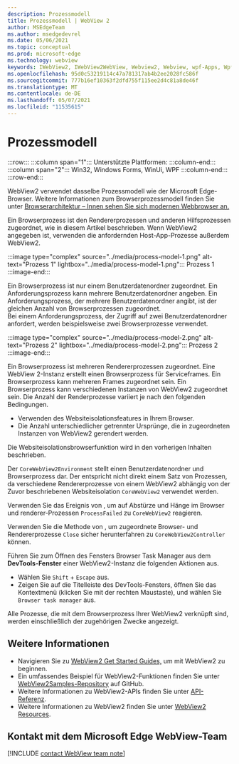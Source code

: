 ```yaml
---
description: Prozessmodell
title: Prozessmodell | WebView 2
author: MSEdgeTeam
ms.author: msedgedevrel
ms.date: 05/06/2021
ms.topic: conceptual
ms.prod: microsoft-edge
ms.technology: webview
keywords: IWebView2, IWebView2WebView, Webview2, Webview, wpf-Apps, Wpf, Microsoft Edge, ICoreWebView2, ICoreWebView2Host, Browsersteuerung, Edge-HTML
ms.openlocfilehash: 95d0c53219114c47a781317ab4b2ee2028fc586f
ms.sourcegitcommit: 777b16ef10363f2dfd755f115ee2d4c81a8de46f
ms.translationtype: MT
ms.contentlocale: de-DE
ms.lasthandoff: 05/07/2021
ms.locfileid: "11535615"
---
```

# <a name="process-model"></a>Prozessmodell  

:::row:::
   :::column span="1":::
      Unterstützte Plattformen:
   :::column-end:::
   :::column span="2":::
      Win32, Windows Forms, WinUi, WPF
   :::column-end:::
:::row-end:::  

WebView2 verwendet dasselbe Prozessmodell wie der Microsoft Edge-Browser.  Weitere Informationen zum Browserprozessmodell finden Sie unter [Browserarchitektur – Innen sehen Sie sich modernen Webbrowser an.][GoogleDeveloperWebUpdates201809InsideBrowserPart1BrowserArchitecture]  

Ein Browserprozess ist den Rendererprozessen und anderen Hilfsprozessen zugeordnet, wie in diesem Artikel beschrieben.  Wenn WebView2 angegeben ist, verwenden die anfordernden Host-App-Prozesse außerdem WebView2.  

:::image type="complex" source="../media/process-model-1.png" alt-text="Prozess 1" lightbox="../media/process-model-1.png":::
   Prozess 1  
:::image-end:::    

Ein Browserprozess ist nur einem Benutzerdatenordner zugeordnet.  Ein Anforderungsprozess kann mehrere Benutzerdatenordner angeben.  Ein Anforderungsprozess, der mehrere Benutzerdatenordner angibt, ist der gleichen Anzahl von Browserprozessen zugeordnet.  
Bei einem Anforderungsprozess, der Zugriff auf zwei Benutzerdatenordner anfordert, werden beispielsweise zwei Browserprozesse verwendet.  

:::image type="complex" source="../media/process-model-2.png" alt-text="Prozess 2" lightbox="../media/process-model-2.png":::
   Prozess 2  
:::image-end:::    

Ein Browserprozess ist mehreren Rendererprozessen zugeordnet.  Eine WebView 2-Instanz erstellt einen Browserprozess für Serviceframes.  Ein Browserprozess kann mehreren Frames zugeordnet sein.  Ein Browserprozess kann verschiedenen Instanzen von WebView2 zugeordnet sein.  Die Anzahl der Renderprozesse variiert je nach den folgenden Bedingungen.  

*   Verwenden des Websiteisolationsfeatures in Ihrem Browser.  
*   Die Anzahl unterschiedlicher getrennter Ursprünge, die in zugeordneten Instanzen von WebView2 gerendert werden.  
    
Die Websiteisolationsbrowserfunktion wird in den vorherigen Inhalten beschrieben. 
<!--todo:  which previous content?  -->  

Der `CoreWebView2Environment` stellt einen Benutzerdatenordner und Browserprozess dar.  Der entspricht nicht direkt einem Satz von Prozessen, da verschiedene Rendererprozesse von einem WebView2 abhängig von der Zuvor beschriebenen Websiteisolation `CoreWebView2` verwendet werden.  

Verwenden Sie das Ereignis von , um auf Abstürze und Hänge im Browser und renderer-Prozessen `ProcessFailed` zu `CoreWebView2` reagieren.  

Verwenden Sie die Methode von , um zugeordnete Browser- und Rendererprozesse `Close` sicher herunterfahren zu `CoreWebView2Controller` können.  

Führen Sie zum Öffnen des Fensters Browser Task Manager aus dem **DevTools-Fenster** einer WebView2-Instanz die folgenden Aktionen aus.  

*   Wählen Sie `Shift` + `Escape` aus.  
*   Zeigen Sie auf die Titelleiste des DevTools-Fensters, öffnen Sie das Kontextmenü \(klicken Sie mit der rechten Maustaste\), und wählen Sie `Browser task manager` aus.  
    
Alle Prozesse, die mit dem Browserprozess Ihrer WebView2 verknüpft sind, werden einschließlich der zugehörigen Zwecke angezeigt.  

## <a name="see-also"></a>Weitere Informationen  

*   Navigieren Sie zu [WebView2 Get Started Guides,][Webview2IndexGetStarted] um mit WebView2 zu beginnen.  
*   Ein umfassendes Beispiel für WebView2-Funktionen finden Sie unter [WebView2Samples-Repository][GithubMicrosoftedgeWebview2samples] auf GitHub.  
*   Weitere Informationen zu WebView2-APIs finden Sie unter [API-Referenz][DotnetApiMicrosoftWebWebview2WpfWebview2].  
*   Weitere Informationen zu WebView2 finden Sie unter [WebView2 Resources][Webview2IndexNextSteps].  
    
## <a name="getting-in-touch-with-the-microsoft-edge-webview-team"></a>Kontakt mit dem Microsoft Edge WebView-Team  

[!INCLUDE [contact WebView team note](../includes/contact-webview-team-note.md)]  

<!-- links -->  

[Webview2IndexGetStarted]: ../index.md#get-started "Erste Schritte – Einführung in Microsoft Edge WebView2 | Microsoft Docs"  
[Webview2IndexNextSteps]: ../index.md#next-steps "Nächste Schritte – Einführung in Microsoft Edge WebView2 | Microsoft Docs"  

[DotnetApiMicrosoftWebWebview2WpfWebview2]: /dotnet/api/microsoft.web.webview2.wpf.webview2 "WebView2-Klasse | Microsoft Docs"  

[GithubMicrosoftedgeWebview2samples]: https://github.com/MicrosoftEdge/WebView2Samples "WebView2-Beispiele – MicrosoftEdge/WebView2Samples | GitHub"  

[GoogleDeveloperWebUpdates201809InsideBrowserPart1BrowserArchitecture]: https://developers.google.com/web/updates/2018/09/inside-browser-part1#browser-architecture "Browserarchitektur – Innenseite des modernen Webbrowsers (Teil 1)"  
